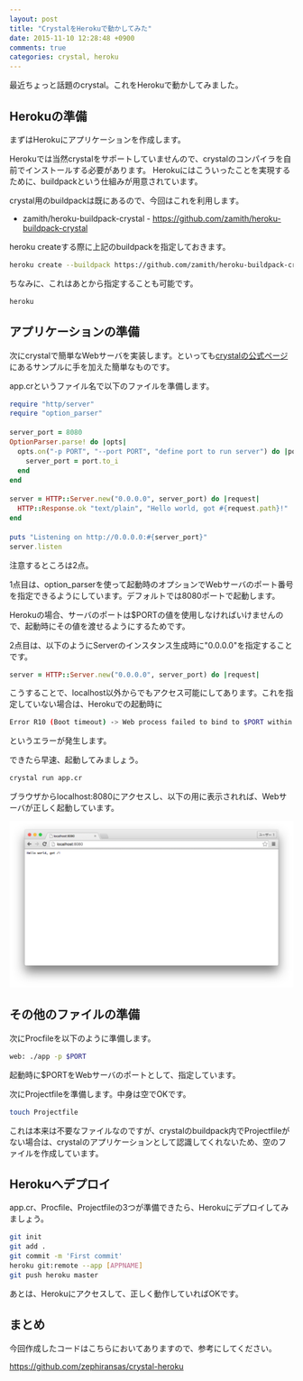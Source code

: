 ```yaml
---
layout: post
title: "CrystalをHerokuで動かしてみた"
date: 2015-11-10 12:28:48 +0900
comments: true
categories: crystal, heroku
---
```


最近ちょっと話題のcrystal。これをHerokuで動かしてみました。

## Herokuの準備

まずはHerokuにアプリケーションを作成します。

Herokuでは当然crystalをサポートしていませんので、crystalのコンパイラを自前でインストールする必要があります。
Herokuにはこういったことを実現するために、buildpackという仕組みが用意されています。

crystal用のbuildpackは既にあるので、今回はこれを利用します。

- zamith/heroku-buildpack-crystal - https://github.com/zamith/heroku-buildpack-crystal

heroku createする際に上記のbuildpackを指定しておきます。

``` bash
heroku create --buildpack https://github.com/zamith/heroku-buildpack-crystal
```

ちなみに、これはあとから指定することも可能です。

``` bash
heroku
```

## アプリケーションの準備

次にcrystalで簡単なWebサーバを実装します。といっても[crystalの公式ページ](http://crystal-lang.org/)にあるサンプルに手を加えた簡単なものです。

app.crというファイル名で以下のファイルを準備します。

``` ruby app.cr
require "http/server"
require "option_parser"

server_port = 8080
OptionParser.parse! do |opts|
  opts.on("-p PORT", "--port PORT", "define port to run server") do |port|
    server_port = port.to_i
  end
end

server = HTTP::Server.new("0.0.0.0", server_port) do |request|
  HTTP::Response.ok "text/plain", "Hello world, got #{request.path}!"
end

puts "Listening on http://0.0.0.0:#{server_port}"
server.listen
```

注意するところは2点。

1点目は、option_parserを使って起動時のオプションでWebサーバのポート番号を指定できるようにしています。デフォルトでは8080ポートで起動します。

Herokuの場合、サーバのポートは$PORTの値を使用しなければいけませんので、起動時にその値を渡せるようにするためです。

2点目は、以下のようにServerのインスタンス生成時に"0.0.0.0"を指定することです。

``` ruby
server = HTTP::Server.new("0.0.0.0", server_port) do |request|
```

こうすることで、localhost以外からでもアクセス可能にしてあります。これを指定していない場合は、Herokuでの起動時に

``` bash
Error R10 (Boot timeout) -> Web process failed to bind to $PORT within 60 seconds of launch
```

というエラーが発生します。

できたら早速、起動してみましょう。

``` bash
crystal run app.cr
```

ブラウザからlocalhost:8080にアクセスし、以下の用に表示されれば、Webサーバが正しく起動しています。

![screen](/images/20151110/screen.png)

## その他のファイルの準備

次にProcfileを以下のように準備します。

``` bash Procfile
web: ./app -p $PORT
```

起動時に$PORTをWebサーバのポートとして、指定しています。

次にProjectfileを準備します。中身は空でOKです。

``` bash
touch Projectfile
```

これは本来は不要なファイルなのですが、crystalのbuildpack内でProjectfileがない場合は、crystalのアプリケーションとして認識してくれないため、空のファイルを作成しています。

## Herokuへデプロイ

app.cr、Procfile、Projectfileの3つが準備できたら、Herokuにデプロイしてみましょう。

``` bash
git init
git add .
git commit -m 'First commit'
heroku git:remote --app [APPNAME]
git push heroku master
```

あとは、Herokuにアクセスして、正しく動作していればOKです。

## まとめ

今回作成したコードはこちらにおいてありますので、参考にしてください。

https://github.com/zephiransas/crystal-heroku
